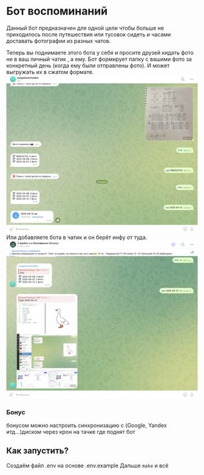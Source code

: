 # Бот воспоминаний 
Данный бот предназначен для одной цели чтобы больше не приходилось после путешествия или тусовок сидеть и часами доставать фотографии из разных чатов. 

Теперь вы поднимаете этого бота у себя и просите друзей кидать фото не в ваш личный чатик , а ему. Бот формирует папку с вашими фото за конкретный день (когда ему были отправлены фото). И может выгружать их в сжатом формате. 
![](docimage/first.png)
Или добавляете бота в чатик и он берёт инфу от туда.
![](docimage/f2.png)
### Бонус
бонусом можно настроить синхронизацию с (Google, Yandex итд...)диском через крон на тачке где поднят бот

## Как запустить?
Создаём файл .env на основе .env.example 
Дальше `make` и всё